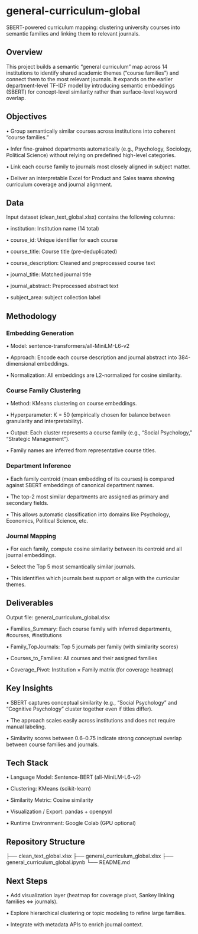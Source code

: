 # general-curriculum-global
SBERT-powered curriculum mapping: clustering university courses into semantic families and linking them to relevant journals.

## Overview

This project builds a semantic “general curriculum” map across 14 institutions to identify shared academic themes (“course families”) and connect them to the most relevant journals. It expands on the earlier department-level TF-IDF model by introducing semantic embeddings (SBERT) for concept-level similarity rather than surface-level keyword overlap.

## Objectives

• Group semantically similar courses across institutions into coherent “course families.”

• Infer fine-grained departments automatically (e.g., Psychology, Sociology, Political Science) without relying on predefined high-level categories.

• Link each course family to journals most closely aligned in subject matter.

• Deliver an interpretable Excel for Product and Sales teams showing curriculum coverage and journal alignment.

## Data

Input dataset (clean_text_global.xlsx) contains the following columns:

• institution: Institution name (14 total)

• course_id: Unique identifier for each course

• course_title: Course title (pre-deduplicated)

• course_description: Cleaned and preprocessed course text

• journal_title: Matched journal title

• journal_abstract: Preprocessed abstract text

• subject_area: subject collection label

## Methodology

### Embedding Generation

• Model: sentence-transformers/all-MiniLM-L6-v2

• Approach: Encode each course description and journal abstract into 384-dimensional embeddings.

• Normalization: All embeddings are L2-normalized for cosine similarity.

### Course Family Clustering

• Method: KMeans clustering on course embeddings.

• Hyperparameter: K = 50 (empirically chosen for balance between granularity and interpretability).

• Output: Each cluster represents a course family (e.g., “Social Psychology,” “Strategic Management”).

• Family names are inferred from representative course titles.

### Department Inference

• Each family centroid (mean embedding of its courses) is compared against SBERT embeddings of canonical department names.

• The top-2 most similar departments are assigned as primary and secondary fields.

• This allows automatic classification into domains like Psychology, Economics, Political Science, etc.

### Journal Mapping

• For each family, compute cosine similarity between its centroid and all journal embeddings.

• Select the Top 5 most semantically similar journals.

• This identifies which journals best support or align with the curricular themes.

## Deliverables

Output file: general_curriculum_global.xlsx

• Families_Summary: Each course family with inferred departments, #courses, #institutions

• Family_TopJournals: Top 5 journals per family (with similarity scores)

• Courses_to_Families: All courses and their assigned families

• Coverage_Pivot: Institution × Family matrix (for coverage heatmap)

## Key Insights

• SBERT captures conceptual similarity (e.g., “Social Psychology” and “Cognitive Psychology” cluster together even if titles differ).

• The approach scales easily across institutions and does not require manual labeling.

• Similarity scores between 0.6–0.75 indicate strong conceptual overlap between course families and journals.

## Tech Stack

• Language Model: Sentence-BERT (all-MiniLM-L6-v2)

• Clustering: KMeans (scikit-learn)

• Similarity Metric: Cosine similarity

• Visualization / Export: pandas + openpyxl

• Runtime Environment: Google Colab (GPU optional)

## Repository Structure
├── clean_text_global.xlsx
├── general_curriculum_global.xlsx
├── general_curriculum_global.ipynb
└── README.md

## Next Steps

• Add visualization layer (heatmap for coverage pivot, Sankey linking families <=> journals).

• Explore hierarchical clustering or topic modeling to refine large families.

• Integrate with metadata APIs to enrich journal context.
